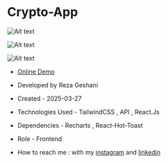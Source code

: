 # Crypto-App

![Alt text](https://github.com/user-attachments/assets/88774e95-4fbb-4a9a-b1ad-7f4dfcc8b200)


![Alt text](https://github.com/user-attachments/assets/8b2d97f5-7f61-4416-aa74-17d62b6847c8)


![Alt text](https://github.com/user-attachments/assets/ad22514f-43d5-4381-96bc-fc860439f1ac)


- [Online Demo](https://crypto-app-lac-three.vercel.app/)

- Developed by Reza Geshani

- Created - 2025-03-27

- Technologies Used - TailwindCSS , API , React.Js

- Dependencies - Recharts , React-Hot-Toast

- Role - Frontend

- How to reach me : with my [instagram](https://www.instagram.com/rezageshani_web) and [linkedin](http://www.linkedin.com/in/reza-geshani-web)
